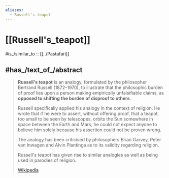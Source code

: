 ```yaml
---
aliases:
  - Russell's teapot
---
```


# [[Russell's_teapot]] 

#is_/similar_to :: [[../Pastafari]] 

## #has_/text_of_/abstract 

> **Russell's teapot** is an analogy, formulated by the philosopher Bertrand Russell (1872–1970), 
> to illustrate that the philosophic burden of proof lies upon a person making empirically unfalsifiable claims, 
> as **opposed to shifting the burden of disproof to others**.
>
> Russell specifically applied his analogy in the context of religion. 
> He wrote that if he were to assert, without offering proof, 
> that a teapot, too small to be seen by telescopes, orbits the Sun somewhere in space between the Earth and Mars, 
> he could not expect anyone to believe him solely because his assertion could not be proven wrong.
>
> The analogy has been criticised by philosophers Brian Garvey, Peter van Inwagen and Alvin Plantinga 
> as to its validity regarding religion. 
> 
> Russell's teapot has given rise to similar analogies as well as being used in parodies of religion.
>
> [Wikipedia](https://en.wikipedia.org/wiki/Russell's%20teapot) 

